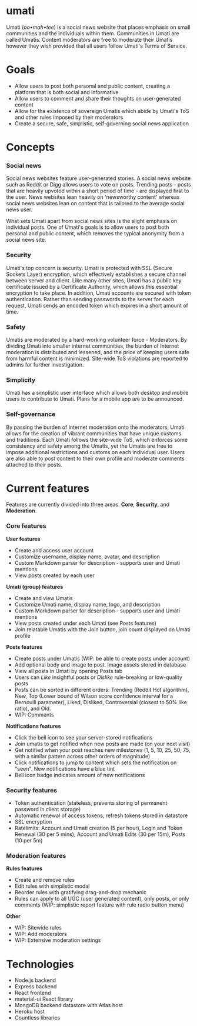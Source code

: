 # umati
Umati (<em>oo•mah•tee</em>) is a social news website that places emphasis on small communities and the individuals within them. Communities in Umati are called Umatis. Content moderators are free to moderate their Umatis however they wish provided that all users follow Umati's Terms of Service.

# Goals
* Allow users to post both personal and public content, creating a platform that is both social and informative
* Allow users to comment and share their thoughts on user-generated content
* Allow for the existence of sovereign Umatis which abide by Umati's ToS and other rules imposed by their moderators
* Create a secure, safe, simplistic, self-governing social news application

# Concepts

### Social news

Social news websites feature user-generated stories. A social news website such as Reddit or Digg allows users to vote on posts. Trending posts - posts that are heavily upvoted within a short period of time - are displayed first to the user. News websites lean heavily on 'newsworthy content' whereas social news websites lean on content that is tailored to the average social news user.

What sets Umati apart from social news sites is the slight emphasis on individual posts. One of Umati's goals is to allow users to post both personal and public content, which removes the typical anonymity from a social news site.

### Security

Umati's top concern is security. Umati is protected with SSL (Secure Sockets Layer) encryption, which effectively establishes a secure channel between server and client. Like many other sites, Umati has a public key certificate issued by a Certificate Authority, which allows this essential encryption to take place. In addition, Umati accounts are secured with token authentication. Rather than sending passwords to the server for each request, Umati sends an encoded token which expires in a short amount of time.

### Safety

Umatis are moderated by a hard-working volunteer force - Moderators. By dividing Umati into smaller internet communities, the burden of Internet moderation is distributed and lessened, and the price of keeping users safe from harmful content is minimized. Site-wide ToS violations are reported to admins for further investigation.

### Simplicity

Umati has a simplistic user interface which allows both desktop and mobile users to contribute to Umati. Plans for a mobile app are to be announced.

### Self-governance

By passing the burden of Internet moderation onto the moderators, Umati allows for the creation of vibrant communities that have unique customs and traditions. Each Umati follows the site-wide ToS, which enforces some consistency and safety among the Umatis, yet the Umatis are free to impose additional restrictions and customs on each individual user. Users are also able to post content to their own profile and moderate comments attached to their posts.

# Current features

Features are currently divided into three areas. **Core**, **Security**, and **Moderation**.

### Core features

**User features**
* Create and access user account
* Customize username, display name, avatar, and description
* Custom Markdown parser for description - supports user and Umati mentions
* View posts created by each user

**Umati (group) features**
* Create and view Umatis
* Customize Umati name, display name, logo, and description
* Custom Markdown parser for description - supports user and Umati mentions
* View posts created under each Umati (see Posts features)
* Join relatable Umatis with the Join button, join count displayed on Umati profile

**Posts features**
* Create posts under Umatis (WIP: be able to create posts under account)
* Add optional body and image to post. Image assets stored in database
* View all posts in Umati by opening Posts tab
* Users can _Like_ insightful posts or _Dislike_ rule-breaking or low-quality posts
* Posts can be sorted in different orders: Trending (Reddit Hot algorithm), New, Top (Lower bound of Wilson score confidence interval for a Bernoulli parameter), Liked, Disliked, Controversial (closest to 50% like ratio), and Old.
* WIP: Comments

**Notifications features**
* Click the bell icon to see your server-stored notifications
* Join umatis to get notified when new posts are made (on your next visit)
* Get notified when your post reaches new milestones (1, 5, 10, 25, 50, 75, with a similar pattern across other orders of magnitude)
* Click notifications to jump to content which sets the notification on "seen". New notifications have a blue tint
* Bell icon badge indicates amount of new notifications

### Security features

* Token authentication (stateless, prevents storing of permanent password in client storage)
* Automatic renewal of access tokens, refresh tokens stored in datastore
* SSL encryption
* Ratelimits: Account and Umati creation (5 per hour), Login and Token Renewal (30 per 5 mins), Account and Umati Edits (30 per 15m), Posts (10 per 5m)

### Moderation features

**Rules features**
* Create and remove rules
* Edit rules with simplistic modal
* Reorder rules with gratifying drag-and-drop mechanic
* Rules can apply to all UGC (user generated content), only posts, or only comments (WIP: simplistic report feature with rule radio button menu)

**Other**
* WIP: Sitewide rules
* WIP: Add moderators
* WIP: Extensive moderation settings

# Technologies

* Node.js backend
* Express backend
* React frontend
* material-ui React library
* MongoDB backend datastore with Atlas host
* Heroku host
* Countless libraries
